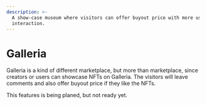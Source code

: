 ```yaml
---
description: >-
  A show-case museum where visitors can offer buyout price with more user
  interaction.
---
```


# Galleria

Galleria is a kind of different marketplace, but more than marketplace, since creators or users can showcase NFTs on Galleria. The visitors will leave comments and also offer buyout price if they like the NFTs.

This features is being planed, but not ready yet.
